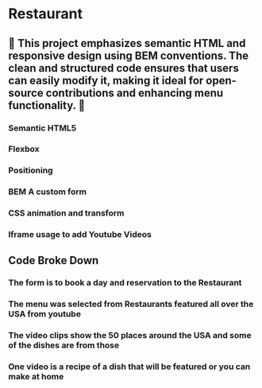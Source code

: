# Restaurant

## 🚀 This project emphasizes semantic HTML and responsive design using BEM conventions. The clean and structured code ensures that users can easily modify it, making it ideal for open-source contributions and enhancing menu functionality. 🚀

### Semantic HTML5

### Flexbox

### Positioning

### BEM A custom form

### CSS animation and transform

### Iframe usage to add Youtube Videos

## Code Broke Down

### The form is to book a day and reservation to the Restaurant

### The menu was selected from Restaurants featured all over the USA from youtube

### The video clips show the 50 places around the USA and some of the dishes are from those

### One video is a recipe of a dish that will be featured or you can make at home
